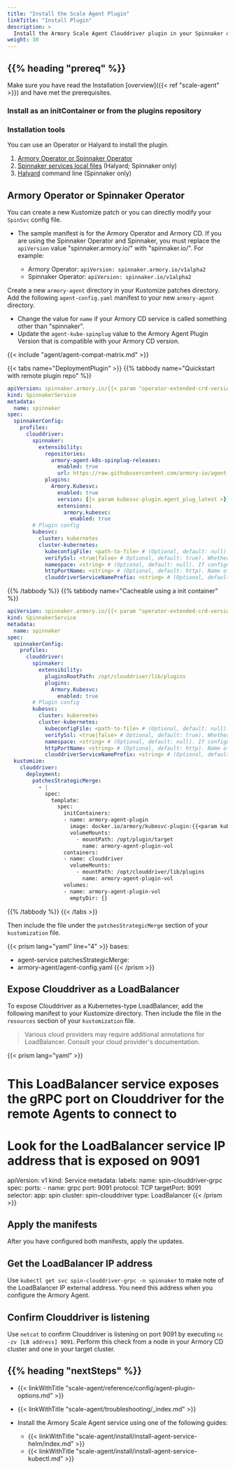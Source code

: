 ```yaml
---
title: "Install the Scale Agent Plugin"
linkTitle: "Install Plugin"
description: >
  Install the Armory Scale Agent Clouddriver plugin in your Spinnaker or Armory CD environments.
weight: 30
---
```


## {{% heading "prereq" %}}

Make sure you have read the Installation [overview]({{< ref "scale-agent" >}}) and have met the prerequisites.

### Install as an initContainer or from the plugins repository

### Installation tools

You can use an Operator or Halyard to install the plugin.

1. [Armory Operator or Spinnaker Operator](#armory-operator-or-spinnaker-operator)
1. [Spinnaker services local files](#spinnaker-services-local-files) (Halyard; Spinnaker only)
1. [Halyard](#halyard) command line (Spinnaker only)

## Armory Operator or Spinnaker Operator

You can create a new Kustomize patch or you can directly modify your `SpinSvc` config file. 

* The sample manifest is for the Armory Operator and Armory CD. If you are using the Spinnaker Operator and Spinnaker, you must replace the `apiVersion` value "spinnaker.armory.io/" with "spinnaker.io/". For example:

  * Armory Operator: `apiVersion: spinnaker.armory.io/v1alpha2`
  * Spinnaker Operator: `apiVersion: spinnaker.io/v1alpha2`


Create a new `armory-agent` directory in your Kustomize patches directory. Add the following `agent-config.yaml` manifest to your new `armory-agent` directory.

* Change the value for `name` if your Armory CD service is called something other than "spinnaker".
* Update the `agent-kube-spinplug` value to the Armory Agent Plugin Version that is compatible with your Armory CD version. 


{{< include "agent/agent-compat-matrix.md" >}}


{{< tabs name="DeploymentPlugin" >}}
{{% tabbody name="Quickstart with remote plugin repo" %}}

```yaml
apiVersion: spinnaker.armory.io/{{< param "operator-extended-crd-version">}}
kind: SpinnakerService
metadata:
  name: spinnaker
spec:
  spinnakerConfig:
    profiles:
      clouddriver:
        spinnaker:
          extensibility:
            repositories:
              armory-agent-k8s-spinplug-releases:
                enabled: true
                url: https://raw.githubusercontent.com/armory-io/agent-k8s-spinplug-releases/master/repositories.json
            plugins:
              Armory.Kubesvc:
                enabled: true
                version: {{< param kubesvc-plugin.agent_plug_latest >}} # check compatibility matrix for your Armory CD version
                extensions:
                  armory.kubesvc:
                    enabled: true
        # Plugin config
        kubesvc:
          cluster: kubernetes
          cluster-kubernetes:
            kubeconfigFile: <path-to-file> # (Optional, default: null). If configured, the plugin uses this file to discover Endpoints. If not configured, it uses the service account mounted to the pod.
            verifySsl: <true|false> # Optional, default: true). Whether to verify the Kubernetes API cert or not.
            namespace: <string> # (Optional, default: null). If configured, the plugin watches Endpoints in this namespace. If null, it watches endpoints in the namespace indicated in the file "/var/run/secrets/kubernetes.io/serviceaccount/namespace".
            httpPortName: <string> # (Optional, default: http). Name of the port configured in the Clouddriver Service that forwards traffic to the Clouddriver HTTP port for REST requests.
            clouddriverServiceNamePrefix: <string> # (Optional, default: spin-clouddriver). Name prefix of the Kubernetes Service pointing to the Clouddriver standard HTTP port.
```

{{% /tabbody %}}
{{% tabbody name="Cacheable using a init container" %}}

```yaml
apiVersion: spinnaker.armory.io/{{< param "operator-extended-crd-version">}}
kind: SpinnakerService
metadata:
  name: spinnaker
spec:
  spinnakerConfig:
    profiles:
      clouddriver:
        spinnaker:
          extensibility:
            pluginsRootPath: /opt/clouddriver/lib/plugins
            plugins:
              Armory.Kubesvc:
                enabled: true
        # Plugin config
        kubesvc:
          cluster: kubernetes
          cluster-kubernetes:
            kubeconfigFile: <path-to-file> # (Optional, default: null). If configured, the plugin uses this file to discover Endpoints. If not configured, it uses the service account mounted to the pod.
            verifySsl: <true|false> # Optional, default: true). Whether to verify the Kubernetes API cert or not.
            namespace: <string> # (Optional, default: null). If configured, the plugin watches Endpoints in this namespace. If null, it watches endpoints in the namespace indicated in the file "/var/run/secrets/kubernetes.io/serviceaccount/namespace".
            httpPortName: <string> # (Optional, default: http). Name of the port configured in the Clouddriver Service that forwards traffic to the Clouddriver HTTP port for REST requests.
            clouddriverServiceNamePrefix: <string> # (Optional, default: spin-clouddriver). Name prefix of the Kubernetes Service pointing to the Clouddriver standard HTTP port.
  kustomize:
    clouddriver:
      deployment:
        patchesStrategicMerge:
          - |
            spec:
              template:
                spec:
                  initContainers:
                  - name: armory-agent-plugin
                    image: docker.io/armory/kubesvc-plugin:{{<param kubesvc-plugin.agent_plug_latest>}} # must be compatible with your Armory CD version
                    volumeMounts:
                      - mountPath: /opt/plugin/target
                        name: armory-agent-plugin-vol
                  containers:
                  - name: clouddriver
                    volumeMounts:
                      - mountPath: /opt/clouddriver/lib/plugins
                        name: armory-agent-plugin-vol
                  volumes:
                  - name: armory-agent-plugin-vol
                    emptyDir: {}
```

{{% /tabbody %}}
{{< /tabs >}}


Then include the file under the `patchesStrategicMerge` section of your `kustomization` file.

{{< prism lang="yaml" line="4" >}}
bases:
  - agent-service
patchesStrategicMerge:
  - armory-agent/agent-config.yaml
{{< /prism >}}

## Expose Clouddriver as a LoadBalancer

To expose Clouddriver as a Kubernetes-type LoadBalancer, add the following manifest to your Kustomize directory. Then include the file in the `resources` section of your `kustomization` file.

>Various cloud providers may require additional annotations for LoadBalancer. Consult your cloud provider's documentation.

{{< prism lang="yaml" >}}
# This LoadBalancer service exposes the gRPC port on Clouddriver for the remote Agents to connect to
# Look for the LoadBalancer service IP address that is exposed on 9091
apiVersion: v1
kind: Service
metadata:
  labels:
  name: spin-clouddriver-grpc
spec:
  ports:
    - name: grpc
      port: 9091
      protocol: TCP
      targetPort: 9091
  selector:
    app: spin
    cluster: spin-clouddriver
  type: LoadBalancer
{{< /prism >}}

## Apply the manifests

After you have configured both manifests, apply the updates.

## Get the LoadBalancer IP address

Use `kubectl get svc spin-clouddriver-grpc -n spinnaker` to make note of the LoadBalancer IP external address. You need this address when you configure the Armory Agent.

## Confirm Clouddriver is listening

Use `netcat` to confirm Clouddriver is listening on port 9091 by executing `nc -zv [LB address] 9091`. Perform this check from a node in your
Armory CD cluster and one in your target cluster.


## {{% heading "nextSteps" %}}

* {{< linkWithTitle "scale-agent/reference/config/agent-plugin-options.md" >}}
* {{< linkWithTitle "scale-agent/troubleshooting/_index.md" >}}
* Install the Armory Scale Agent service using one of the following guides:

   - {{< linkWithTitle "scale-agent/install/install-agent-service-helm/index.md" >}}
   - {{< linkWithTitle "scale-agent/install/install-agent-service-kubectl.md" >}}


